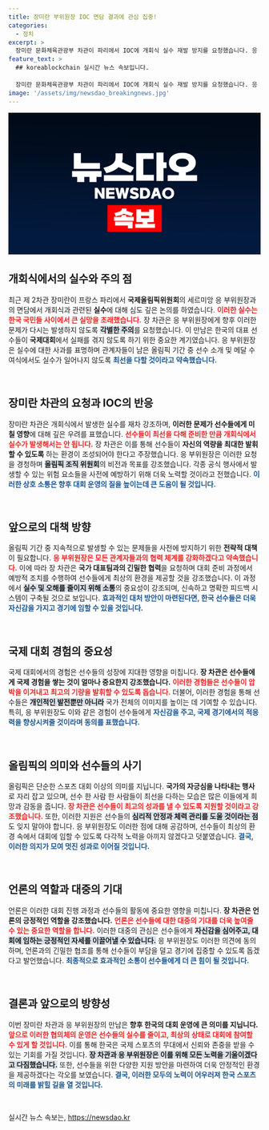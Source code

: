 ```yaml
---
title: 장미란 부위원장 IOC 면담 결과에 관심 집중!
categories:
  - 정치
excerpt: >
  장미란 문화체육관광부 차관이 파리에서 IOC에 개회식 실수 재발 방지를 요청했습니다. 응 부위원장은 이를 사과하며, 올림픽 기간 동안 철저한 준비를 약속했습니다. 이번 대화는 한국 국민의 실망을 겪은 후 이루어졌습니다.
feature_text: >
  ## koreablockchain 실시간 뉴스 속보입니다.

  장미란 문화체육관광부 차관이 파리에서 IOC에 개회식 실수 재발 방지를 요청했습니다. 응 부위원장은 이를 사과하며, 올림픽 기간 동안 철저한 준비를 약속했습니다. 이번 대화는 한국 국민의 실망을 겪은 후 이루어졌습니다.
image: '/assets/img/newsdao_breakingnews.jpg'
---
```


<p><img src="/assets/img/newsdao_breakingnews.jpg" alt="koreablockchain 속보" /></p>

<h2 data-ke-size="size26">개회식에서의 실수와 주의 점</h2>

<p data-ke-size="size16">최근 제 2차관 장미란이 프랑스 파리에서 <b>국제올림픽위원회</b>의 세르미앙 응 부위원장과의 면담에서 개회식과 관련된 <b>실수</b>에 대해 심도 깊은 논의를 하였습니다. <b><span style="color: #ee2323;">이러한 실수는 한국 국민들 사이에서 큰 실망을 초래했습니다.</span></b> 장 차관은 응 부위원장에게 향후 이러한 문제가 다시는 발생하지 않도록 <b><span style="background-color: #21538527;">각별한 주의</span></b>를 요청했습니다. 이 만남은 한국의 대표 선수들이 <b>국제대회</b>에서 실패를 겪지 않도록 하기 위한 중요한 계기였습니다. 응 부위원장은 실수에 대한 사과를 표명하며 관계자들이 남은 올림픽 기간 중 선수 소개 및 메달 수여식에서도 실수가 일어나지 않도록 <b><span style="color: #1a5490;">최선을 다할 것이라고 약속했습니다.</span></b></p>

<p data-ke-size="size16">&nbsp;</p>

<h2 data-ke-size="size26">장미란 차관의 요청과 IOC의 반응</h2>

<p data-ke-size="size16">장미란 차관은 개회식에서 발생한 실수를 재차 강조하며, <b>이러한 문제가 선수들에게 미칠 영향</b>에 대해 깊은 우려를 표했습니다. <b><span style="color: #ee2323;">선수들이 최선을 다해 준비한 만큼 개회식에서 실수가 발생해서는 안 됩니다.</span></b> 장 차관은 이를 통해 선수들이 <b>자신의 역량을 최대한 발휘할 수 있도록</b> 하는 환경이 조성되어야 한다고 주장했습니다. 응 부위원장은 이러한 요청을 경청하며 <b><span style="background-color: #21538527;">올림픽 조직 위원회</span></b>의 비전과 목표를 강조했습니다. 각종 공식 행사에서 발생할 수 있는 위험 요소들을 사전에 예방하기 위해 더욱 노력할 것이라고 전했습니다. <b><span style="color: #1a5490;">이러한 상호 소통은 향후 대회 운영의 질을 높이는데 큰 도움이 될 것입니다.</span></b></p>

<p data-ke-size="size16">&nbsp;</p>

<h2 data-ke-size="size26">앞으로의 대책 방향</h2>

<p data-ke-size="size16">올림픽 기간 중 지속적으로 발생할 수 있는 문제들을 사전에 방지하기 위한 <b>전략적 대책</b>이 필요합니다. <b><span style="color: #ee2323;">응 부위원장은 모든 관계자들과의 협력 체계를 강화하겠다고 약속했습니다.</span></b> 이에 따라 장 차관은 <b>국가 대표팀과의 긴밀한 협력</b>을 요청하며 대회 준비 과정에서 예방적 조치를 수행하여 선수들에게 최상의 환경을 제공할 것을 강조했습니다. 이 과정에서 <b><span style="background-color: #21538527;">실수 및 오해를 줄이지 위해 소통</span></b>의 중요성이 강조되며, 신속하고 명확한 피드백 시스템이 구축될 것으로 보입니다. <b><span style="color: #1a5490;">효과적인 대처 방안이 마련된다면, 한국 선수들은 더욱 자신감을 가지고 경기에 임할 수 있을 것입니다.</span></b></p>

<p data-ke-size="size16">&nbsp;</p>

<h2 data-ke-size="size26">국제 대회 경험의 중요성</h2>

<p data-ke-size="size16">국제 대회에서의 경험은 선수들의 성장에 지대한 영향을 미칩니다. <b>장 차관은 선수들에게 국제 경험을 쌓는 것이 얼마나 중요한지 강조했습니다.</b> <b><span style="color: #ee2323;">이러한 경험들은 선수들이 압박을 이겨내고 최고의 기량을 발휘할 수 있도록 돕습니다.</span></b> 더불어, 이러한 경험을 통해 선수들은 <b><span style="background-color: #21538527;">개인적인 발전뿐만 아니라</span></b> 국가 전체의 이미지를 높이는 데 기여할 수 있습니다. 특히, 응 부위원장도 이와 같은 경험이 선수들에게 <b><span style="color: #1a5490;">자신감을 주고, 국제 경기에서의 적응력을 향상시켜줄 것이라며 동의를 표했습니다.</span></b></p>

<p data-ke-size="size16">&nbsp;</p>

<h2 data-ke-size="size26">올림픽의 의미와 선수들의 사기</h2>

<p data-ke-size="size16">올림픽은 단순한 스포츠 대회 이상의 의미를 지닙니다. <b>국가의 자긍심을 나타내는 행사</b>로 자리 잡고 있으며, 선수 한 사람 한 사람들이 최선을 다하는 모습은 많은 이들에게 희망과 감동을 줍니다. <b><span style="color: #ee2323;">장 차관은 선수들이 최고의 성과를 낼 수 있도록 지원할 것이라고 강조했습니다.</span></b> 또한, 이러한 지원은 선수들의 <b><span style="background-color: #21538527;">심리적 안정과 체력 관리를 도울 것이라는 점</span></b>도 잊지 말아야 합니다. 응 부위원장도 이러한 점에 대해 공감하며, 선수들이 최상의 환경 속에서 대회에 임할 수 있도록 다각적 노력을 아끼지 않겠다고 덧붙였습니다. <b><span style="color: #1a5490;">결국, 이러한 의지가 모여 멋진 성과로 이어질 것입니다.</span></b></p>

<p data-ke-size="size16">&nbsp;</p>

<h2 data-ke-size="size26">언론의 역할과 대중의 기대</h2>

<p data-ke-size="size16">언론은 이러한 대회 진행 과정과 선수들의 활동에 중요한 영향을 미칩니다. <b>장 차관은 언론의 긍정적인 역할을 강조했습니다.</b> <b><span style="color: #ee2323;">언론은 선수들에 대한 대중의 기대를 더욱 높여줄 수 있는 중요한 역할을 합니다.</span></b> 이러한 대중의 관심은 선수들에게 <b><span style="background-color: #21538527;">자신감을 심어주고, 대회에 임하는 긍정적인 자세를 이끌어낼 수 있습니다.</span></b> 응 부위원장도 이러한 의견에 동의하며, 언론과의 긴밀한 협조를 통해 선수들이 부담을 덜고 경기에 집중할 수 있도록 돕겠다고 발언했습니다. <b><span style="color: #1a5490;">최종적으로 효과적인 소통이 선수들에게 더 큰 힘이 될 것입니다.</span></b></p>

<p data-ke-size="size16">&nbsp;</p>

<h2 data-ke-size="size26">결론과 앞으로의 방향성</h2>

<p data-ke-size="size16">이번 장미란 차관과 응 부위원장의 만남은 <b>향후 한국의 대회 운영에 큰 의미를 지닙니다.</b> <b><span style="color: #ee2323;">앞으로 이러한 협의체의 운영은 선수들의 실수를 줄이고, 최상의 상태로 대회에 참여할 수 있게 할 것입니다.</span></b> 이를 통해 한국은 국제 스포츠의 무대에서 신뢰와 존중을 받을 수 있는 기회를 가질 것입니다. <b><span style="background-color: #21538527;">장 차관과 응 부위원장은 이를 위해 모든 노력을 기울이겠다고 다짐했습니다.</span></b> 또한, 선수들을 위한 다양한 지원 방안을 마련하여 더욱 안정적인 환경을 제공하겠다는 각오를 보였습니다. <b><span style="color: #1a5490;">결국, 이러한 모두의 노력이 어우러져 한국 스포츠의 미래를 밝힐 길을 열 것입니다.</span></b></p>

<p data-ke-size="size16">&nbsp;</p>
실시간 뉴스 속보는, <a href="https://newsdao.kr" rel="dofollow">https://newsdao.kr</a>


